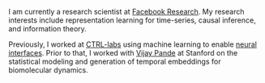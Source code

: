 I am currently a research scientist at
[Facebook Research](http://research.facebook.com/). My research interests
include representation learning for time-series, causal inference, and
information theory.


Previously, I worked at
[CTRL-labs](http://www.ctrl-labs.com/) using machine learning to enable
[neural interfaces](https://www.wired.com/story/brain-machine-interface-isnt-sci-fi-anymore/).
Prior to that, I worked with [Vijay Pande](http://pande.stanford.edu) at
Stanford on the statistical modeling and generation of temporal embeddings for
biomolecular dynamics.
